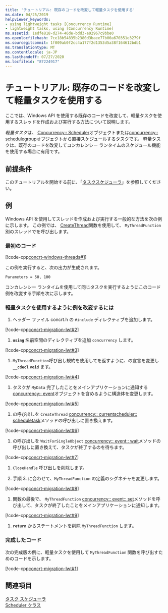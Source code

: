 ```yaml
---
title: 'チュートリアル: 既存のコードを改変して軽量タスクを使用する'
ms.date: 04/25/2019
helpviewer_keywords:
- using lightweight tasks [Concurrency Runtime]
- lightweight tasks, using [Concurrency Runtime]
ms.assetid: 1edfe818-d274-46de-bdd3-e92967c9bbe0
ms.openlocfilehash: 7ce18b54835b2380d3baee77b00a670351e3279f
ms.sourcegitcommit: 1f009ab0f2cc4a177f2d1353d5a38f164612bdb1
ms.translationtype: MT
ms.contentlocale: ja-JP
ms.lasthandoff: 07/27/2020
ms.locfileid: "87224917"
---
```

# <a name="walkthrough-adapting-existing-code-to-use-lightweight-tasks"></a>チュートリアル: 既存のコードを改変して軽量タスクを使用する

ここでは、Windows API を使用する既存のコードを改変して、軽量タスクを使用するスレッドを作成および実行する方法について説明します。

*軽量タスク*は、 [Concurrency:: Scheduler](../../parallel/concrt/reference/scheduler-class.md)オブジェクトまたは[concurrency:: schedulegroup](../../parallel/concrt/reference/schedulegroup-class.md)オブジェクトから直接スケジュールするタスクです。 軽量タスクは、既存のコードを改変してコンカレンシー ランタイムのスケジュール機能を使用する場合に有用です。

## <a name="prerequisites"></a>前提条件

このチュートリアルを開始する前に、「[タスクスケジューラ](../../parallel/concrt/task-scheduler-concurrency-runtime.md)」を参照してください。

## <a name="example"></a>例

Windows API を使用してスレッドを作成および実行する一般的な方法を次の例に示します。 この例では、 [CreateThread](/windows/win32/api/processthreadsapi/nf-processthreadsapi-createthread)関数を使用して、 `MyThreadFunction` 別のスレッドでを呼び出します。

### <a name="initial-code"></a>最初のコード

[!code-cpp[concrt-windows-threads#1](../../parallel/concrt/codesnippet/cpp/walkthrough-adapting-existing-code-to-use-lightweight-tasks_1.cpp)]

この例を実行すると、次の出力が生成されます。

```Output
Parameters = 50, 100
```

コンカレンシー ランタイムを使用して同じタスクを実行するようにこのコード例を改変する手順を次に示します。

### <a name="to-adapt-the-example-to-use-a-lightweight-task"></a>軽量タスクを使用するように例を改変するには

1. ヘッダー ファイル concrt.h の `#include` ディレクティブを追加します。

[!code-cpp[concrt-migration-lwt#2](../../parallel/concrt/codesnippet/cpp/walkthrough-adapting-existing-code-to-use-lightweight-tasks_2.cpp)]

1. **`using`** 名前空間のディレクティブを追加 `concurrency` します。

[!code-cpp[concrt-migration-lwt#3](../../parallel/concrt/codesnippet/cpp/walkthrough-adapting-existing-code-to-use-lightweight-tasks_3.cpp)]

1. `MyThreadFunction`呼び出し規約を使用してを返すように、の宣言を変更し **`__cdecl`** **`void`** ます。

[!code-cpp[concrt-migration-lwt#4](../../parallel/concrt/codesnippet/cpp/walkthrough-adapting-existing-code-to-use-lightweight-tasks_4.cpp)]

1. タスクが `MyData` 完了したことをメインアプリケーションに通知する[concurrency:: event](../../parallel/concrt/reference/event-class.md)オブジェクトを含めるように構造体を変更します。

[!code-cpp[concrt-migration-lwt#5](../../parallel/concrt/codesnippet/cpp/walkthrough-adapting-existing-code-to-use-lightweight-tasks_5.cpp)]

1. の呼び出しを `CreateThread` [concurrency:: currentscheduler:: scheduletask](reference/currentscheduler-class.md#scheduletask)メソッドの呼び出しに置き換えます。

[!code-cpp[concrt-migration-lwt#6](../../parallel/concrt/codesnippet/cpp/walkthrough-adapting-existing-code-to-use-lightweight-tasks_6.cpp)]

1. の呼び出しを `WaitForSingleObject` [concurrency:: event:: wait](reference/event-class.md#wait)メソッドの呼び出しに置き換えて、タスクが終了するのを待ちます。

[!code-cpp[concrt-migration-lwt#7](../../parallel/concrt/codesnippet/cpp/walkthrough-adapting-existing-code-to-use-lightweight-tasks_7.cpp)]

1. `CloseHandle` 呼び出しを削除します。

1. 手順 3. に合わせて、`MyThreadFunction` の定義のシグネチャを変更します。

[!code-cpp[concrt-migration-lwt#8](../../parallel/concrt/codesnippet/cpp/walkthrough-adapting-existing-code-to-use-lightweight-tasks_8.cpp)]

1. 関数の最後で、 `MyThreadFunction` [concurrency:: event:: set](reference/event-class.md#set)メソッドを呼び出して、タスクが終了したことをメインアプリケーションに通知します。

[!code-cpp[concrt-migration-lwt#9](../../parallel/concrt/codesnippet/cpp/walkthrough-adapting-existing-code-to-use-lightweight-tasks_9.cpp)]

1. **`return`** からステートメントを削除 `MyThreadFunction` します。

### <a name="completed-code"></a>完成したコード

次の完成版の例に、軽量タスクを使用して `MyThreadFunction` 関数を呼び出すためのコードを示します。

[!code-cpp[concrt-migration-lwt#1](../../parallel/concrt/codesnippet/cpp/walkthrough-adapting-existing-code-to-use-lightweight-tasks_10.cpp)]

## <a name="see-also"></a>関連項目

[タスク スケジューラ](../../parallel/concrt/task-scheduler-concurrency-runtime.md)<br/>
[Scheduler クラス](../../parallel/concrt/reference/scheduler-class.md)
